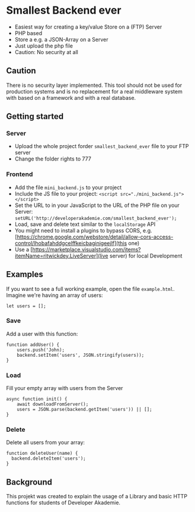# Smallest Backend ever
- Easiest way for creating a key/value Store on a (FTP) Server
- PHP based
- Store a e.g. a JSON-Array on a Server
- Just upload the php file
- Caution: No security at all

## Caution
There is no security layer implemented. This tool should not be used for production systems and is no replacement for a real middleware system with based on a framework and with a real database. 

## Getting started
### Server
- Upload the whole project forder ```smallest_backend_ever``` file to your FTP server
- Change the folder rights to 777

### Frontend
- Add the file ```mini_backend.js``` to your project
- Include the JS file to your project: ```<script src="./mini_backend.js"></script>```
- Set the URL to in your JavaScript to the URL of the PHP file on your Server: ```setURL('http://developerakademie.com/smallest_backend_ever');```
- Load, save and delete text similar to the ```localStorage``` API
- You might need to install a plugins to bypass CORS, e.g.  [https://chrome.google.com/webstore/detail/allow-cors-access-control/lhobafahddgcelffkeicbaginigeejlf](this one)
- Use a [https://marketplace.visualstudio.com/items?itemName=ritwickdey.LiveServer](live server) for local Development

## Examples
If you want to see a full working example, open the file ```example.html```.
Imagine we're having an array of users:
```
let users = [];
```

### Save
Add a user with this function:
```
function addUser() {
    users.push('John);
    backend.setItem('users', JSON.stringify(users));
}
```

### Load
Fill your empty array with users from the Server
```
async function init() {
    await downloadFromServer();
    users = JSON.parse(backend.getItem('users')) || [];
}
```

### Delete
Delete all users from your array:
```
function deleteUser(name) {
  backend.deleteItem('users');
}
```

## Background
This projekt was created to explain the usage of a Library and basic HTTP functions for students of Developer Akademie. 

